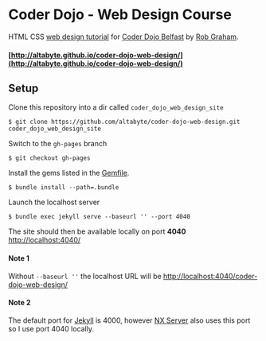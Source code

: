 # Coder Dojo - Web Design Course

HTML CSS [web design tutorial](http://altabyte.github.io/coder-dojo-web-design/) for [Coder Dojo Belfast](http://www.coderdojobelfast.com/) by [Rob Graham](http://robgraham.me/).

#### [http://altabyte.github.io/coder-dojo-web-design/](http://altabyte.github.io/coder-dojo-web-design/)

## Setup

Clone this repository into a dir called `coder_dojo_web_design_site`

    $ git clone https://github.com/altabyte/coder-dojo-web-design.git coder_dojo_web_design_site

Switch to the `gh-pages` branch

    $ git checkout gh-pages

Install the gems listed in the [Gemfile](https://github.com/altabyte/coder-dojo-web-design/blob/gh-pages/Gemfile).

    $ bundle install --path=.bundle

Launch the localhost server

    $ bundle exec jekyll serve --baseurl '' --port 4040

The site should then be available locally on port **4040** [http://localhost:4040/](http://localhost:4040/)

#### Note 1
Without `--baseurl ''` the localhost URL will be
[http://localhost:4040/coder-dojo-web-design/](http://localhost:4040/coder-dojo-web-design/)

#### Note 2
The default port for [Jekyll](http://jekyllrb.com/) is 4000, however [NX Server](https://www.nomachine.com/) also uses this port so I use port 4040 locally.
